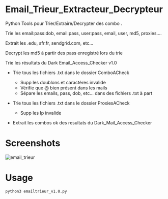 # Email_Trieur_Extracteur_Decrypteur

Python Tools pour Trier/Extraire/Decrypter des combo .

Trie les email:pass:dob, email:pass, user:pass, email, user, md5, proxies....

Extrait les .edu, sfr.fr, sendgrid.com, etc...

Decrypt les md5 à partir des pass enregistré lors du trie

Trie les résultats du Dark Email_Access_Checker v1.0

- Trie tous les fichiers .txt dans le dossier ComboACheck 
  - Supp les doublons et caractères invalide
  - Vérifie que @ bien présent dans les mails
  - Sépare les emails, pass, dob, etc... dans des fichiers .txt à part

- Trie tous les fichiers .txt dans le dossier  ProxiesACheck
  - Supp les Ip invalide

- Extrait les combos ok des resultats du Dark_Mail_Access_Checker

# Screenshots
![email_trieur](https://user-images.githubusercontent.com/89575931/132107204-9e217b92-d2e8-41e1-a752-e09b5ccffee0.png)

# Usage
`python3 emailtrieur_v1.0.py`

